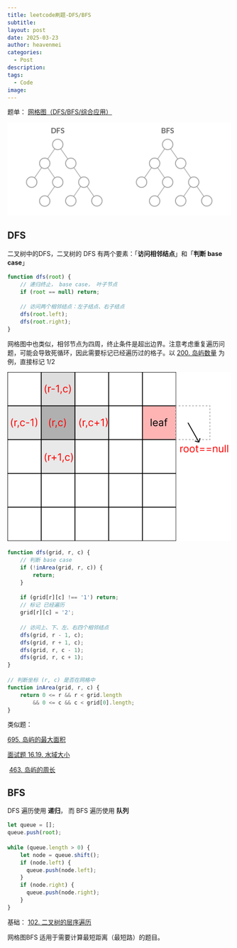 ```yaml
---
title: leetcode刷题-DFS/BFS
subtitle: 
layout: post
date: 2025-03-23
author: heavenmei
categories:
  - Post
description: 
tags:
  - Code
image:
---
```

题单： [网格图（DFS/BFS/综合应用）](https://leetcode.cn/circle/discuss/YiXPXW/)

![](assets/2025-03-23-leetcode-DFS-BFS-20250323044746.gif)

## DFS

二叉树中的DFS，二叉树的 DFS 有两个要素：「**访问相邻结点**」和「**判断 base case**」
```js
function dfs(root) {
    // 递归终止， base case， 叶子节点
    if (root == null) return;

    // 访问两个相邻结点：左子结点、右子结点
    dfs(root.left);
    dfs(root.right);
}
```

网格图中也类似，相邻节点为四周，终止条件是超出边界。注意考虑重复遍历问题，可能会导致死循环，因此需要标记已经遍历过的格子。以 [200. 岛屿数量](https://leetcode.cn/problems/number-of-islands/) 为例，直接标记 1/2

![|400](assets/2025-03-23-leetcode-DFS-BFS-20250323015916.png)

```js
function dfs(grid, r, c) {
    // 判断 base case
    if (!inArea(grid, r, c)) {
        return;
    }

	if (grid[r][c] !== '1') return;
	// 标记 已经遍历
	grid[r][c] = '2';
	
    // 访问上、下、左、右四个相邻结点
    dfs(grid, r - 1, c);
    dfs(grid, r + 1, c);
    dfs(grid, r, c - 1);
    dfs(grid, r, c + 1);
}

// 判断坐标 (r, c) 是否在网格中
function inArea(grid, r, c) {
    return 0 <= r && r < grid.length 
		&& 0 <= c && c < grid[0].length;
}
```


类似题：

[695. 岛屿的最大面积](https://leetcode.cn/problems/max-area-of-island/)

[面试题 16.19. 水域大小](https://leetcode.cn/problems/pond-sizes-lcci/)

 [463. 岛屿的周长](https://leetcode.cn/problems/island-perimeter/)


## BFS
DFS 遍历使用 **递归**， 而 BFS 遍历使用 **队列**

```js
let queue = [];
queue.push(root);

while (queue.length > 0) {
	let node = queue.shift();
	if (node.left) {
	  queue.push(node.left);
	}
	if (node.right) {
	  queue.push(node.right);
	}
}

```


基础：  [102. 二叉树的层序遍历](https://leetcode.cn/problems/binary-tree-level-order-traversal/)


网格图BFS 适用于需要计算最短距离（最短路）的题目。